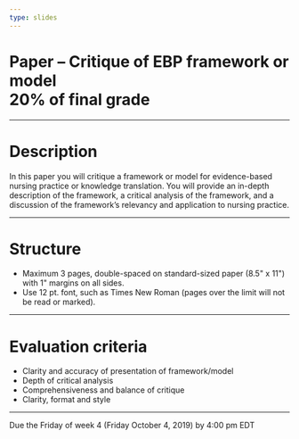 ```yaml
---
type: slides
---
```


# Paper – Critique of EBP framework or model <br>20% of final grade

---
# Description

In this paper you will critique a framework or model for evidence-based nursing practice or knowledge translation. You will provide an in-depth description of the framework, a critical analysis of the framework, and a discussion of the framework’s relevancy and application to nursing practice.

---

# Structure

- Maximum 3 pages, double-spaced on standard-sized paper (8.5" x 11") with 1" margins on all sides. 
- Use 12 pt. font, such as Times New Roman (pages over the limit will not be read or marked).

---

# Evaluation criteria

-	Clarity and accuracy of presentation of framework/model
-	Depth of critical analysis
- Comprehensiveness and balance of critique
-	Clarity, format and style

---

Due the Friday of week 4 (Friday October 4, 2019) by 4:00 pm EDT 
